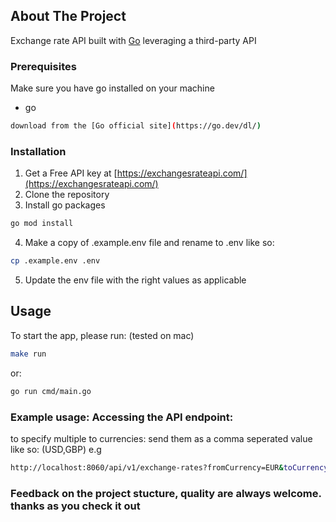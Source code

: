 <!-- ABOUT THE PROJECT-->
## About The Project
Exchange rate API built with [Go](https://go.dev/) leveraging a third-party API

### Prerequisites
Make sure you have go installed on your machine
* go
```sh
download from the [Go official site](https://go.dev/dl/)
```

### Installation
1. Get a Free API key at [https://exchangesrateapi.com/](https://exchangesrateapi.com/)
2. Clone the repository
3. Install go packages
```sh
go mod install
```
4. Make a copy of .example.env file and rename to .env like so:
```sh
cp .example.env .env
```
5. Update the env file with the right values as applicable


## Usage
To start the app, please run: (tested on mac)
```sh
make run
```
or:
```sh
go run cmd/main.go
```

### Example usage: Accessing the API endpoint:
to specify multiple to currencies: send them as a comma seperated value like so: (USD,GBP) e.g
```sh
http://localhost:8060/api/v1/exchange-rates?fromCurrency=EUR&toCurrency=USD,GBP
```

<!-- Feedback-->
### Feedback on the project stucture, quality are always welcome. thanks as you check it out 